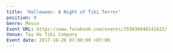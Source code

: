 ```yaml
---
title: 'Halloween: A Night of Tiki Terror'
position: 0
Genre: Movie
Event URL: https://www.facebook.com/events/355036048241822/
Venue: Tay Ho Tiki Company
Event date: 2017-10-28 07:00:00 +07:00
---
```


